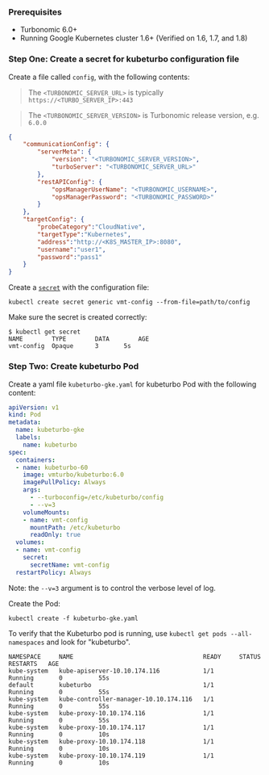 ### Prerequisites
* Turbonomic 6.0+
* Running Google Kubernetes cluster 1.6+ (Verified on 1.6, 1.7, and 1.8)

### <a name="configFile"></a>Step One: Create a secret for kubeturbo configuration file

Create a file called `config`, with the following contents:

> The `<TURBONOMIC_SERVER_URL>` is typically `https://<TURBO_SERVER_IP>:443`

> The `<TURBONOMIC_SERVER_VERSION>` is Turbonomic release version, e.g. `6.0.0`

```json
{
	"communicationConfig": {
		"serverMeta": {
            "version": "<TURBONOMIC_SERVER_VERSION>",
		    "turboServer": "<TURBONOMIC_SERVER_URL>"
		},
		"restAPIConfig": {
			"opsManagerUserName": "<TURBONOMIC_USERNAME>",
			"opsManagerPassword": "<TURBONOMIC_PASSWORD>"
		}
	},
	"targetConfig": {
		"probeCategory":"CloudNative",
		"targetType":"Kubernetes",
		"address":"http://<K8S_MASTER_IP>:8080",
		"username":"user1",
		"password":"pass1"
	}
}
```

Create a [`secret`](https://kubernetes.io/docs/concepts/configuration/secret/) with the configuration file:
```console
kubectl create secret generic vmt-config --from-file=path/to/config
```
Make sure the secret is created correctly:
```console
$ kubectl get secret
NAME        TYPE        DATA        AGE
vmt-config  Opaque      3       5s 
```


### Step Two: Create kubeturbo Pod

Create a yaml file `kubeturbo-gke.yaml` for kubeturbo Pod with the following content:

```yaml
apiVersion: v1
kind: Pod
metadata:
  name: kubeturbo-gke
  labels:
    name: kubeturbo
spec:
  containers:
  - name: kubeturbo-60
    image: vmturbo/kubeturbo:6.0 
    imagePullPolicy: Always
    args:
      - --turboconfig=/etc/kubeturbo/config
      - --v=3
    volumeMounts:
    - name: vmt-config
      mountPath: /etc/kubeturbo
      readOnly: true
  volumes:
  - name: vmt-config
    secret: 
      secretName: vmt-config  
  restartPolicy: Always
```
Note: the `--v=3` argument is to control the verbose level of log.

Create the Pod:
```console
kubectl create -f kubeturbo-gke.yaml
```

To verify that the Kubeturbo pod is running, use `kubectl get pods --all-namespaces` and look for "kubeturbo".

```console
NAMESPACE     NAME                                    READY     STATUS        RESTARTS   AGE
kube-system   kube-apiserver-10.10.174.116            1/1       Running       0          55s
default       kubeturbo                               1/1       Running       0          55s
kube-system   kube-controller-manager-10.10.174.116   1/1       Running       0          55s
kube-system   kube-proxy-10.10.174.116                1/1       Running       0          55s
kube-system   kube-proxy-10.10.174.117                1/1       Running       0          10s
kube-system   kube-proxy-10.10.174.118                1/1       Running       0          10s
kube-system   kube-proxy-10.10.174.119                1/1       Running       0          10s
```
